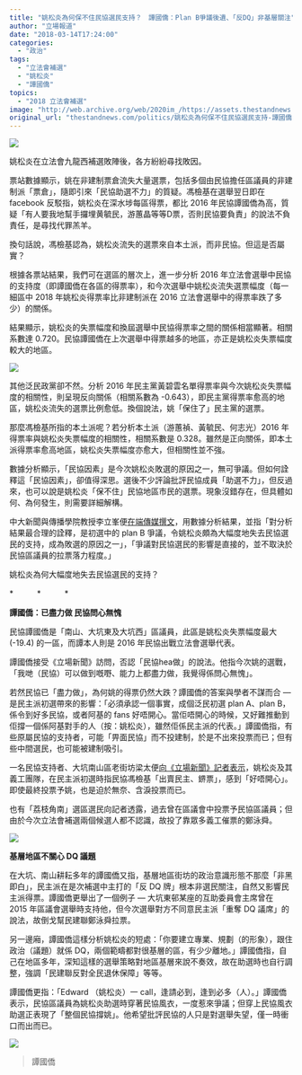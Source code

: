 ```yaml
---
title: "姚松炎為何保不住民協選民支持？　譚國僑：Plan B爭議後遺、「反DQ」非基層關注"
author: "立場報道"
date: "2018-03-14T17:24:00"
categories:
  - "政治"
tags:
  - "立法會補選"
  - "姚松炎"
  - "譚國僑"
topics:
  - "2018 立法會補選"
image: "http://web.archive.org/web/2020im_/https://assets.thestandnews.com/media/photos/29133290_10155514077862896_3547755609128435712_n_kMDL4-1_zXAH1.png"
original_url: "thestandnews.com/politics/姚松炎為何保不住民協選民支持-譚國僑-plan-b爭議後遺-反dq-非基層關注"
---
```

![](http://web.archive.org/web/2020im_/https://assets.thestandnews.com/media/photos/29133290_10155514077862896_3547755609128435712_n_kMDL4-1_zXAH1.png)

姚松炎在立法會九龍西補選敗陣後，各方紛紛尋找敗因。

票站數據顯示，姚在非建制票倉流失大量選票，包括多個由民協擔任區議員的非建制派「票倉」，隨即引來「民協助選不力」的質疑。馮檢基在選舉翌日即在 facebook 反駁指，姚松炎在深水埗每區得票，都比 2016 年民協譚國僑為高，質疑「有人要我地幫手攞埋黄毓民，游蕙晶等等D票，否則民協要負責」的說法不負責任，是尋找代罪羔羊。

換句話說，馮檢基認為，姚松炎流失的選票來自本土派，而非民協。但這是否屬實？

根據各票站結果，我們可在選區的層次上，進一步分析 2016 年立法會選舉中民協的支持度（即譚國僑在各區的得票率），和今次選舉中姚松炎流失選票幅度（每一細區中 2018 年姚松炎得票率比非建制派在 2016 立法會選舉中的得票率跌了多少）的關係。

結果顯示，姚松炎的失票幅度和換屆選舉中民協得票率之間的關係相當顯著。相關系數達 0.720。民協譚國僑在上次選舉中得票越多的地區，亦正是姚松炎失票幅度較大的地區。

![](http://web.archive.org/web/2020im_/https://assets.thestandnews.com/media/photos/nowords-11_F1xFg.png)

其他泛民政黨卻不然。分析 2016 年民主黨黃碧雲名單得票率與今次姚松炎失票幅度的相關性，則呈現反向關係（相關系數為 -0.643），即民主黨得票率愈高的地區，姚松炎流失的選票比例愈低。換個說法，姚「保住了」民主黨的選票。

那麼馮檢基所指的本土派呢？若分析本土派（游蕙禎、黃毓民、何志光）2016 年得票率與姚松炎失票幅度的相關性，相關系數是 0.328。雖然是正向關係，即本土派得票率愈高地區，姚松炎失票幅度亦愈大，但相關性並不強。

數據分析顯示，「民協因素」是今次姚松炎敗選的原因之一，無可爭議。但如何詮釋這「民協因素」，卻值得深思。選後不少評論批評民協成員「助選不力」，但反過來，也可以說是姚松炎「保不住」民協地區市民的選票。現象沒錯存在，但具體如何、為何發生，則需要詳細解構。

中大新聞與傳播學院教授李立峯便[在端傳媒撰文](http://web.archive.org/web/20211229133845/https://theinitium.com/article/20180313-opinion-francislee-311-legco/)，用數據分析結果，並指「對分析結果最合理的詮釋，是初選中的 plan B 爭議，令姚松炎頗為大幅度地失去民協選民的支持，成為敗選的原因之一」，「爭議對民協選民的影響是直接的，並不取決於民協區議員的拉票落力程度。」

姚松炎為何大幅度地失去民協選民的支持？

\*　　　\*　　　\*

**譚國僑：已盡力做 民協問心無愧**

民協譚國僑是「南山、大坑東及大坑西」區議員，此區是姚松炎失票幅度最大 (-19.4) 的一區，而譚本人則是 2016 年民協出戰立法會選舉代表。

譚國僑接受《立場新聞》訪問，否認「民協hea做」的說法。他指今次姚的選戰，「我哋（民協）可以做到嘅嘢、能力上都盡力做，我覺得係問心無愧」。

若然民協已「盡力做」，為何姚的得票仍然大跌？譚國僑的答案與學者不謀而合 — 是民主派初選帶來的影響：「必須承認一個事實，成個泛民初選 plan A、plan B，係令到好多民協，或者阿基的 fans 好唔開心。當佢唔開心的時候，又好難推動到佢撐一個係阿基對手的人（按：姚松炎），雖然佢係民主派的代表。」譚國僑指，有些原屬民協的支持者，可能「畀面民協」而不投建制，於是不出來投票而已；但有些中間選民，也可能被建制吸引。

一名民協支持者、大坑南山區老街坊梁太便[向《立場新聞》記者表示](../../politics/%E5%BE%9E%E6%9C%AA%E8%A6%8B%E9%81%8E%E5%A7%9A%E6%9D%BE%E7%82%8E%E7%9A%84%E5%A9%86%E5%A9%86-%E5%90%AB%E6%B7%9A%E6%8A%95%E5%A7%9A%E6%9D%BE%E7%82%8E%E7%9A%84%E8%A1%97%E5%9D%8A-%E6%B0%91%E5%8D%94%E7%A5%A8%E5%80%89%E7%9A%84%E9%81%B8%E6%B0%91%E5%A6%82%E6%98%AF%E8%AA%AA/)，姚松炎及其義工團隊，在民主派初選時指民協馮檢基「出賣民主、鎅票」，感到「好唔開心」。即使最終投票予姚，也是迫於無奈、含淚投票而已。

也有「荔枝角南」選區選民向記者透露，過去曾在區議會中投票予民協區議員；但由於今次立法會補選兩個候選人都不認識，故投了靠眾多義工催票的鄭泳舜。

![](http://web.archive.org/web/2020im_/https://assets.thestandnews.com/media/photos/29136184_10155514077672896_2315962858401169408_n_kwYdw_uSU1X.png)

**基層地區不關心 DQ 議題**

在大坑、南山耕耘多年的譚國僑又指，基層地區街坊的政治意識形態不那麼「非黑即白」，民主派在是次補選中主打的「反 DQ 牌」根本非選民關注，自然又影響民主派得票。譚國僑更舉出了一個例子 — 大坑東邨某座的互助委員會主席曾在 2015 年區議會選舉時支持他，但今次選舉對方不同意民主派「重奪 DQ 議席」的說法，故倒戈幫民建聯鄭泳舜拉票。

另一邊廂，譚國僑這樣分析姚松炎的短處：「你要建立專業、規劃（的形象），跟住政治（議題）就係 DQ，兩個範疇都對很基層的區，有少少離地。」譚國僑指，自己在地區多年，深知這樣的選舉策略對地區基層來說不奏效，故在助選時也自行調整，強調「民建聯反對全民退休保障」等等。

譚國僑更指：「Edward （姚松炎）一 call，逢請必到，逢到必多（人）。」譚國僑表示，民協區議員為姚松炎助選時穿著民協風衣，一度惹來爭議；但穿上民協風衣助選正表現了「整個民協撐姚」。他希望批評民協的人只是對選舉失望，僅一時衝口而出而已。

![](http://web.archive.org/web/2020im_/https://assets.thestandnews.com/media/photos/TAM_5imPe_Ufpb3.png)
> 譚國僑